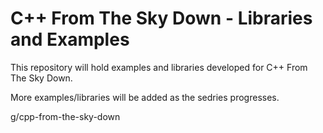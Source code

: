 # C++ From The Sky Down - Libraries and Examples

This repository will hold examples and libraries developed for C++ From The Sky
Down.

More examples/libraries will be added as the sedries progresses.

g/cpp-from-the-sky-down 
